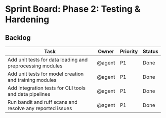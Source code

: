 # Sprint Board: Phase 2: Testing & Hardening

## Backlog
| Task | Owner | Priority | Status |
| --- | --- | --- | --- |
| Add unit tests for data loading and preprocessing modules | @agent | P1 | Done |
| Add unit tests for model creation and training modules | @agent | P1 | Done |
| Add integration tests for CLI tools and data pipelines | @agent | P1 | Done |
| Run bandit and ruff scans and resolve any reported issues | @agent | P1 | Done |
